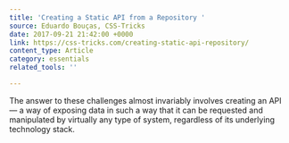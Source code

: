 ```yaml
---
title: 'Creating a Static API from a Repository '
source: Eduardo Bouças, CSS-Tricks
date: 2017-09-21 21:42:00 +0000
link: https://css-tricks.com/creating-static-api-repository/
content_type: Article
category: essentials
related_tools: ''

---
```

The answer to these challenges almost invariably involves creating an API — a way of exposing data in such a way that it can be requested and manipulated by virtually any type of system, regardless of its underlying technology stack. 





